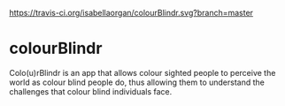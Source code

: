 https://travis-ci.org/isabellaorgan/colourBlindr.svg?branch=master

# colourBlindr
Colo(u)rBlindr is an app that allows colour sighted people to perceive the world as colour blind people do, thus allowing them to understand the challenges that colour blind individuals face.
